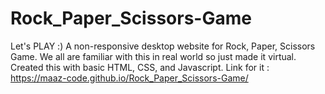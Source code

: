 # Rock_Paper_Scissors-Game
Let's PLAY :)
A non-responsive desktop website for Rock, Paper, Scissors Game. We all are familiar with this in real world so just made it virtual. Created this with basic HTML, CSS, and Javascript.
Link for it : https://maaz-code.github.io/Rock_Paper_Scissors-Game/
